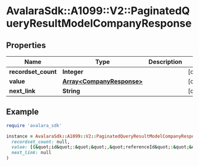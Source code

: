 # AvalaraSdk::A1099::V2::PaginatedQueryResultModelCompanyResponse

## Properties

| Name | Type | Description | Notes |
| ---- | ---- | ----------- | ----- |
| **recordset_count** | **Integer** |  | [optional] |
| **value** | [**Array&lt;CompanyResponse&gt;**](CompanyResponse.md) |  | [optional] |
| **next_link** | **String** |  | [optional] |

## Example

```ruby
require 'avalara_sdk'

instance = AvalaraSdk::A1099::V2::PaginatedQueryResultModelCompanyResponse.new(
  recordset_count: null,
  value: [{&quot;id&quot;:&quot;&quot;,&quot;referenceId&quot;:&quot;&quot;,&quot;groupName&quot;:&quot;&quot;,&quot;name&quot;:&quot;&quot;,&quot;dbaName&quot;:&quot;&quot;,&quot;address&quot;:&quot;&quot;,&quot;city&quot;:&quot;&quot;,&quot;state&quot;:&quot;&quot;,&quot;foreignProvince&quot;:&quot;&quot;,&quot;zip&quot;:&quot;&quot;,&quot;countryCode&quot;:&quot;&quot;,&quot;email&quot;:&quot;&quot;,&quot;telephone&quot;:&quot;&quot;,&quot;tin&quot;:&quot;&quot;,&quot;doTinMatch&quot;:null,&quot;resendRequests&quot;:null,&quot;resendIntervalDays&quot;:null,&quot;maxReminderAttempts&quot;:null,&quot;createdAt&quot;:null,&quot;updatedAt&quot;:null}],
  next_link: null
)
```

